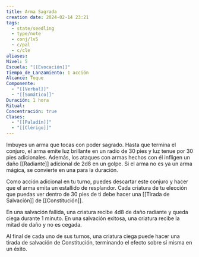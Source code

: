 ```yaml
---
title: Arma Sagrada
creation date: 2024-02-14 23:21
tags:
  - state/seedling
  - type/note
  - conj/lv5
  - c/pal
  - c/cle
aliases: 
Nivel: 5
Escuela: "[[Evocación]]"
Tiempo_de_Lanzamiento: 1 acción
Alcance: Toque
Componente:
  - "[[Verbal]]"
  - "[[Somático]]"
Duración: 1 hora
Ritual: 
Concentración: true
Clases:
  - "[[Paladín]]"
  - "[[Clérigo]]"
---
```

Imbuyes un arma que tocas con poder sagrado. Hasta que termina el conjuro, el arma emite luz brillante en un radio de 30 pies y luz tenue por 30 pies adicionales. Además, los ataques con armas hechos con él infligen un daño [[Radiante]] adicional de 2d8 en un golpe. Si el arma no es ya un arma mágica, se convierte en una para la duración.

Como acción adicional en tu turno, puedes descartar este conjuro y hacer que el arma emita un estallido de resplandor. Cada criatura de tu elección que puedas ver dentro de 30 pies de ti debe hacer una [[Tirada de Salvación]] de [[Constitución]].

En una salvación fallida, una criatura recibe 4d8 de daño radiante y queda ciega durante 1 minuto. En una salvación exitosa, una criatura recibe la mitad de daño y no es cegada.

Al final de cada uno de sus turnos, una criatura ciega puede hacer una tirada de salvación de Constitución, terminando el efecto sobre sí misma en un éxito.
